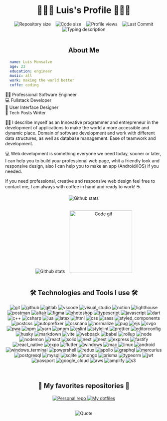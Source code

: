 <h1 align="center">👨🏻‍💻 Luis's Profile 👨🏻‍💻</h1>

<div align="center">
  <img 
    alt="Repository size" 
    src="https://img.shields.io/github/repo-size/TheElegantCoding/TheElegantCoding?style=for-the-badge" 
  />
  &nbsp;&nbsp;
  <img 
    alt="Code size" 
    src="https://img.shields.io/github/languages/code-size/TheElegantCoding/AesthetiCoder?style=for-the-badge" 
  />
  &nbsp;&nbsp;
  <img 
    alt="Profile views" 
    src="https://komarev.com/ghpvc/?username=TheElegantCoding&style=for-the-badge" 
  />
  &nbsp;&nbsp;
  <img 
    alt="Last Commit" 
    src="https://img.shields.io/github/last-commit/TheElegantCoding/TheElegantCoding?color=212121&logo=&logoColor=131821&style=for-the-badge" 
  />
</div>

<div align="center">
  <img 
    alt="Typing description" 
    src="https://readme-typing-svg.demolab.com/?center=true&vCenter=true&lines=I'm+a+Full+stack+developer.;I'm+a+DevOps+developer.;I'm+a+UI+%2F+UX+Designer.;I'm+a+Entrepreneur." 
  />
</div><br /><h2 align="center">About Me</h2>

```yaml
  name: Luis Monsalve
  age: 23
  education: engineer
  music: all
  work: making the world better
  coffe: coding
```

👨‍💻 Professional Software Engineer <br />
💻 Fullstack Developer <br />
🎨 User Interface Designer <br />
📝 Tech Posts Writer <br />

👨‍💻 I describe myself as an Innovative programmer and entrepreneur in the development of applications to make the world a more accessible and dynamic place. Domain of software development and work with different data structures, as well as database management. Ease of teamwork and development.

💻 Web development is something everyone we need today, sooner or later, I can help you to build your professional web page, whit a friendly look and responsive design, also I can help you to make an app (Android/IOS) if you needed.

If you need professional, creative and responsive web design feel free to contact me, I am always with coffee in hand and ready to work! ☕.<br /><div align="center">
  <img 
    align="center" 
    alt="Github stats" 
    src="http://github-profile-summary-cards.vercel.app/api/cards/profile-details?username=TheElegantCoding&theme=github_dark" 
  />
</div>
<br />
<div align="center">
  <img 
    alt="Github stats" 
    src="http://github-profile-summary-cards.vercel.app/api/cards/stats?username=TheElegantCoding&theme=github_dark" 
  />
  &nbsp;&nbsp;
  <img 
    alt="Code gif" 
    src="./src/global/assets/gif/code_gif.gif" 
    width="200px" 
  />
</div><br /><h2 align="center">🛠️ Technologies and Tools I use 🛠️</h2>

<p align="center">
  <img src="./src/global/assets/icons/git.svg" alt="git" />
  <img src="./src/global/assets/icons/github.svg" alt="github" />
  <img src="./src/global/assets/icons/gitlab.svg" alt="gitlab" />
  <img src="./src/global/assets/icons/vscode.svg" alt="vscode" />
  <img src="./src/global/assets/icons/visual_studio.svg" alt="visual_studio" />
  <img src="./src/global/assets/icons/notion.svg" alt="notion" />
  <img src="./src/global/assets/icons/lighthouse.svg" alt="lighthouse" />
  <img src="./src/global/assets/icons/postman.svg" alt="postman" />
  <img src="./src/global/assets/icons/altair.svg" alt="altair" />
  <img src="./src/global/assets/icons/figma.svg" alt="figma" />
  <img src="./src/global/assets/icons/photoshop.svg" alt="photoshop" />
  <img src="./src/global/assets/icons/typescript.svg" alt="typescript" />
  <img src="./src/global/assets/icons/javascript.svg" alt="javascript" />
  <img src="./src/global/assets/icons/dart.svg" alt="dart" />
  <img src="./src/global/assets/icons/c++.svg" alt="c++" />
  <img src="./src/global/assets/icons/csharp.svg" alt="csharp" />
  <img src="./src/global/assets/icons/lua.svg" alt="lua" />
  <img src="./src/global/assets/icons/latex.svg" alt="latex" />
  <img src="./src/global/assets/icons/html.svg" alt="html" />
  <img src="./src/global/assets/icons/css.svg" alt="css" />
  <img src="./src/global/assets/icons/sass.svg" alt="sass" />
  <img src="./src/global/assets/icons/styled_components.svg" alt="styled_components" />
  <img src="./src/global/assets/icons/postcss.svg" alt="postcss" />
  <img src="./src/global/assets/icons/autoprefixer.svg" alt="autoprefixer" />
  <img src="./src/global/assets/icons/cssnano.svg" alt="cssnano" />
  <img src="./src/global/assets/icons/normalize.svg" alt="normalize" />
  <img src="./src/global/assets/icons/pug.svg" alt="pug" />
  <img src="./src/global/assets/icons/ejs.svg" alt="ejs" />
  <img src="./src/global/assets/icons/svgo.svg" alt="svgo" />
  <img src="./src/global/assets/icons/pwa.svg" alt="pwa" />
  <img src="./src/global/assets/icons/npm.svg" alt="npm" />
  <img src="./src/global/assets/icons/yarn.svg" alt="yarn" />
  <img src="./src/global/assets/icons/pnpm.svg" alt="pnpm" />
  <img src="./src/global/assets/icons/eslint.svg" alt="eslint" />
  <img src="./src/global/assets/icons/stylelint.svg" alt="stylelint" />
  <img src="./src/global/assets/icons/prettier.svg" alt="prettier" />
  <img src="./src/global/assets/icons/editorconfig.svg" alt="editorconfig" />
  <img src="./src/global/assets/icons/husky.svg" alt="husky" />
  <img src="./src/global/assets/icons/markdown.svg" alt="markdown" />
  <img src="./src/global/assets/icons/vite.svg" alt="vite" />
  <img src="./src/global/assets/icons/webpack.svg" alt="webpack" />
  <img src="./src/global/assets/icons/babel.svg" alt="babel" />
  <img src="./src/global/assets/icons/rollup.svg" alt="rollup" />
  <img src="./src/global/assets/icons/node.svg" alt="node" />
  <img src="./src/global/assets/icons/nodemon.svg" alt="nodemon" />
  <img src="./src/global/assets/icons/react.svg" alt="react" />
  <img src="./src/global/assets/icons/solid.svg" alt="solid" />
  <img src="./src/global/assets/icons/next.svg" alt="next" />
  <img src="./src/global/assets/icons/nest.svg" alt="nest" />
  <img src="./src/global/assets/icons/express.svg" alt="express" />
  <img src="./src/global/assets/icons/fastify.svg" alt="fastify" />
  <img src="./src/global/assets/icons/react_native.svg" alt="react_native" />
  <img src="./src/global/assets/icons/expo.svg" alt="expo" />
  <img src="./src/global/assets/icons/flutter.svg" alt="flutter" />
  <img src="./src/global/assets/icons/windows.svg" alt="windows" />
  <img src="./src/global/assets/icons/mac.svg" alt="mac" />
  <img src="./src/global/assets/icons/linux.svg" alt="linux" />
  <img src="./src/global/assets/icons/android.svg" alt="android" />
  <img src="./src/global/assets/icons/windows_terminal.svg" alt="windows_terminal" />
  <img src="./src/global/assets/icons/powershell.svg" alt="powershell" />
  <img src="./src/global/assets/icons/redux.svg" alt="redux" />
  <img src="./src/global/assets/icons/apollo.svg" alt="apollo" />
  <img src="./src/global/assets/icons/graphql.svg" alt="graphql" />
  <img src="./src/global/assets/icons/mercurius.svg" alt="mercurius" />
  <img src="./src/global/assets/icons/postgresql.svg" alt="postgresql" />
  <img src="./src/global/assets/icons/mysql.svg" alt="mysql" />
  <img src="./src/global/assets/icons/sqlite.svg" alt="sqlite" />
  <img src="./src/global/assets/icons/mongo.svg" alt="mongo" />
  <img src="./src/global/assets/icons/prisma.svg" alt="prisma" />
  <img src="./src/global/assets/icons/typeorm.svg" alt="typeorm" />
  <img src="./src/global/assets/icons/jwt.svg" alt="jwt" />
  <img src="./src/global/assets/icons/passport.svg" alt="passport" />
  <img src="./src/global/assets/icons/google_cloud.svg" alt="google_cloud" />
  <img src="./src/global/assets/icons/aws.svg" alt="aws" />
  <img src="./src/global/assets/icons/amplify.svg" alt="amplify" />
  <img src="./src/global/assets/icons/s3.svg" alt="s3" />
</p><br /><h2 align="center">📘 My favorites repositories 📘</h2>

<p align="center">
  <a href="https://github.com/AesthetiCoder">
    <img 
      align="center" 
      src="https://github-readme-stats.vercel.app/api/pin/?username=AesthetiCoder&repo=AesthetiCoder&theme=github_dark"
      alt="Personal repo" 
    />
  </a>
  <a href="https://github.com/AesthetiCoder">
    <img 
      align="center" 
      src="https://github-readme-stats.vercel.app/api/pin/?username=AesthetiCoder&repo=.dotfiles&theme=github_dark" alt="My dotfiles" 
    />
  </a>
</p><br /><div align="center">
  <img 
    align="center" 
    src="https://quotes-github-readme.vercel.app/api?type=horizontal&theme=nord"
    alt="Quote" 
  />
</div>
